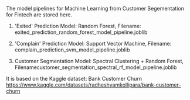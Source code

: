 The model pipelines for Machine Learning from Customer Segementation for Fintech are stored here.

1. 'Exited' Prediction
    Model: Random Forest, Filename: exited_prediction_random_forest_model_pipeline.joblib
   
3. 'Complain' Prediction
    Model: Support Vector Machine, Filename: complain_prediction_svm_model_pipeline.joblib
   
5. Customer Segmentation
   Model: Spectral Clustering + Random Forest, Filenamecustomer_segmentation_spectral_rf_model_pipeline.joblib

It is based on the Kaggle dataset: Bank Customer Churn
https://www.kaggle.com/datasets/radheshyamkollipara/bank-customer-churn

